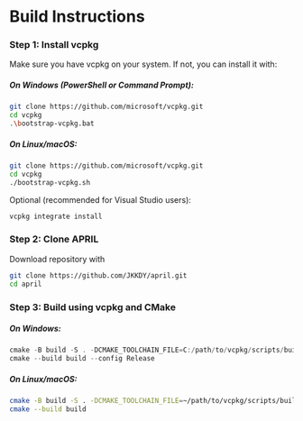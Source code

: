 

# Build Instructions



### Step 1: Install vcpkg
Make sure you have vcpkg on your system. If not, you can install it with:

##### On Windows (PowerShell or Command Prompt):
```sh
git clone https://github.com/microsoft/vcpkg.git
cd vcpkg
.\bootstrap-vcpkg.bat
```

##### On Linux/macOS:
```bash
git clone https://github.com/microsoft/vcpkg.git
cd vcpkg
./bootstrap-vcpkg.sh
```

Optional (recommended for Visual Studio users):
```sh
vcpkg integrate install
```

### Step 2: Clone APRIL

Download repository with 
```bash
git clone https://github.com/JKKDY/april.git
cd april
```

### Step 3: Build using vcpkg and CMake
##### On Windows:
```powershell
cmake -B build -S . -DCMAKE_TOOLCHAIN_FILE=C:/path/to/vcpkg/scripts/buildsystems/vcpkg.cmake
cmake --build build --config Release
```

##### On Linux/macOS:
```bash
cmake -B build -S . -DCMAKE_TOOLCHAIN_FILE=~/path/to/vcpkg/scripts/buildsystems/vcpkg.cmake
cmake --build build
```
